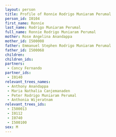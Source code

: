 ```yaml
---
layout: person
title: Profile of Ronnie Rodrigo Muniaram Perumal
person_id: I0104
first_name: Ronnie
last_name: Rodrigo Muniaram Perumal
full_name: Ronnie Rodrigo Muniaram Perumal
mother: Rose Angelina Anandappa
mother_id: I500008
father: Emmanuel Stephen Rodrigo Muniaram Perumal
father_id: I500068
children:
children_ids:
partners:
 - Concy Fernando
partner_ids:
 - I0140
relevant_trees_names:
 - Anthony Anandappa
 - Maria Nathalia Canjemanaden
 - Peter Rodrigo Muniaram Perumal
 - Anthonia Wijeratnam
relevant_trees_ids:
 - I500013
 - I0112
 - I0740
 - I500100
sex: M
---
```


